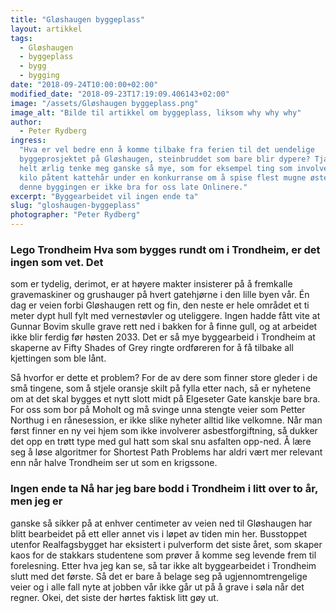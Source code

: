 ```yaml
---
title: "Gløshaugen byggeplass"
layout: artikkel
tags:
  - Gløshaugen
  - byggeplass
  - bygg
  - bygging
date: "2018-09-24T10:00:00+02:00"
modified_date: "2018-09-23T17:19:09.406143+02:00"
image: "/assets/Gløshaugen byggeplass.png"
image_alt: "Bilde til artikkel om byggeplass, liksom why why why"
author:
  - Peter Rydberg
ingress:
  "Hva er vel bedre enn å komme tilbake fra ferien til det uendelige
  byggeprosjektet på Gløshaugen, steinbruddet som bare blir dypere? Tja, kan
  helt ærlig tenke meg ganske så mye, som for eksempel ting som involverer to
  kilo påtent kattehår under en konkurranse om å spise flest mugne østers. All
  denne byggingen er ikke bra for oss late Onlinere."
excerpt: "Byggearbeidet vil ingen ende ta"
slug: "gloshaugen-byggeplass"
photographer: "Peter Rydberg"
---
```


### Lego Trondheim Hva som bygges rundt om i Trondheim, er det ingen som vet. Det

som er tydelig, derimot, er at høyere makter insisterer på å fremkalle
gravemaskiner og grushauger på hvert gatehjørne i den lille byen vår. Én dag er
veien forbi Gløshaugen rett og fin, den neste er hele området et ti meter dypt
hull fylt med vernestøvler og uteliggere. Ingen hadde fått vite at Gunnar Bovim
skulle grave rett ned i bakken for å finne gull, og at arbeidet ikke blir ferdig
før høsten 2033. Det er så mye byggearbeid i Trondheim at skaperne av Fifty
Shades of Grey ringte ordføreren for å få tilbake all kjettingen som ble lånt.

Så hvorfor er dette et problem? For de av dere som finner store gleder i de små
tingene, som å stjele oransje skilt på fylla etter nach, så er nyhetene om at
det skal bygges et nytt slott midt på Elgeseter Gate kanskje bare bra. For oss
som bor på Moholt og må svinge unna stengte veier som Petter Northug i en
rånesession, er ikke slike nyheter alltid like velkomne. Når man først finner en
ny vei hjem som ikke involverer asbestforgiftning, så dukker det opp en trøtt
type med gul hatt som skal snu asfalten opp-ned. Å lære seg å løse algoritmer
for Shortest Path Problems har aldri vært mer relevant enn når halve Trondheim
ser ut som en krigssone.

### Ingen ende ta Nå har jeg bare bodd i Trondheim i litt over to år, men jeg er

ganske så sikker på at enhver centimeter av veien ned til Gløshaugen har blitt
bearbeidet på ett eller annet vis i løpet av tiden min her. Busstoppet utenfor
Realfagsbygget har eksistert i pulverform det siste året, som skaper kaos for de
stakkars studentene som prøver å komme seg levende frem til forelesning. Etter
hva jeg kan se, så tar ikke alt byggearbeidet i Trondheim slutt med det første.
Så det er bare å belage seg på ugjennomtrengelige veier og i alle fall nyte at
jobben vår ikke går ut på å grave i søla når det regner. Okei, det siste der
hørtes faktisk litt gøy ut.
